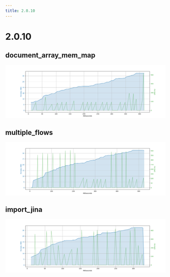 ```yaml
---
title: 2.0.10
---
```

# 2.0.10

## document_array_mem_map

![document_array_mem_map](/artifacts/2.0.10/document_array_mem_map.png)

## multiple_flows

![multiple_flows](/artifacts/2.0.10/multiple_flows.png)

## import_jina

![import_jina](/artifacts/2.0.10/import_jina.png)

